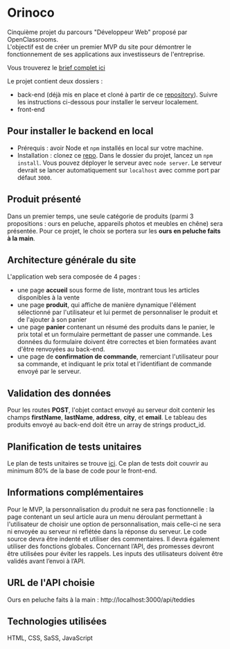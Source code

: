 # Orinoco

Cinquième projet du parcours "Développeur Web" proposé par OpenClassrooms. <br>
L'objectif est de créer un premier MVP du site pour démontrer le fonctionnement de ses applications aux investisseurs de l'entreprise.

Vous trouverez le [brief complet ici](https://s3-eu-west-1.amazonaws.com/course.oc-static.com/projects/DWJ_FR_P5/P5_Spe%CC%81cifications%20fonctionnelles%20Orinoco%20(2).pdf)

Le projet contient deux dossiers : 
- back-end (déjà mis en place et cloné à partir de ce [repository](https://github.com/OpenClassrooms-Student-Center/JWDP5)). Suivre les instructions ci-dessous pour installer le serveur localement.
- front-end

## Pour installer le backend en local

- Prérequis : avoir Node et `npm` installés en local sur votre machine.
- Installation : clonez ce [repo](https://github.com/OpenClassrooms-Student-Center/JWDP5). Dans le dossier du projet, lancez un `npm install`. Vous pouvez déployer le serveur avec `node server`. Le serveur devrait se lancer automatiquement sur `localhost` avec comme port par défaut `3000`.

## Produit présenté 

Dans un premier temps, une seule catégorie de produits (parmi 3 propositions : ours en peluche, appareils photos et meubles en chêne) sera présentée. Pour ce projet, le choix se portera sur les **ours en peluche faits à la main**.

## Architecture générale du site 

L'application web sera composée de 4 pages : 
- une page **accueil** sous forme de liste, montrant tous les articles disponibles à la vente
- une page **produit**, qui affiche de manière dynamique l'élément sélectionné par l'utilisateur et lui permet de personnaliser le produit et de l'ajouter à son panier
- une page **panier** contenant un résumé des produits dans le panier, le prix total et un formulaire permettant de passer une commande. Les données du formulaire doivent être correctes et bien formatées avant d'être renvoyées au back-end.
- une page de **confirmation de commande**, remerciant l'utilisateur pour sa commande, et indiquant le prix total et l'identifiant de commande envoyé par le serveur.

## Validation des données 

Pour les routes **POST**, l'objet contact envoyé au serveur doit contenir les champs **firstName**, **lastName**, **address**, **city**, et **email**.
Le tableau des produits envoyé au back-end doit être un array de strings product_id.

## Planification de tests unitaires 

Le plan de tests unitaires se trouve [ici](https://docs.google.com/spreadsheets/d/1gbug1sBHC3CSbrUHd7P8pSK1rCa0-j2UyDrdm1Y8xd8/edit?usp=sharing).
Ce plan de tests doit couvrir au minimum 80% de la base de code pour le front-end.

## Informations complémentaires

Pour le MVP, la personnalisation du produit ne sera pas fonctionnelle : la page contenant un seul article aura un menu déroulant permettant à l'utilisateur de
choisir une option de personnalisation, mais celle-ci ne sera ni envoyée au serveur ni reflétée dans la réponse du serveur. Le code source devra être indenté et utiliser des commentaires. Il devra également utiliser des fonctions globales. Concernant l’API, des promesses devront être utilisées pour éviter les rappels. Les inputs des utilisateurs doivent être validés avant l’envoi à l’API.

## URL de l'API choisie 

Ours en peluche faits à la main : http://localhost:3000/api/teddies

## Technologies utilisées

HTML, CSS, SaSS, JavaScript

